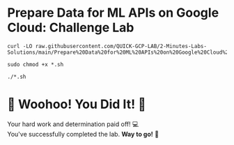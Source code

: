 # Prepare Data for ML APIs on Google Cloud: Challenge Lab 

```
curl -LO raw.githubusercontent.com/QUICK-GCP-LAB/2-Minutes-Labs-Solutions/main/Prepare%20Data%20for%20ML%20APIs%20on%20Google%20Cloud%20Challenge%20Lab/gsp323.sh

sudo chmod +x *.sh

./*.sh
```

# 🎉 Woohoo! You Did It! 🎉  

Your hard work and determination paid off! 💻  
You've successfully completed the lab. **Way to go!** 🚀

